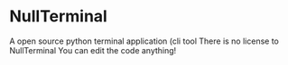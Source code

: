 # NullTerminal
A open source python terminal application (cli tool
There is no license to NullTerminal
You can edit the code anything!
